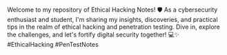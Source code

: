 Welcome to my repository of Ethical Hacking Notes! 🛡️ As a cybersecurity enthusiast and student, I'm sharing my insights, discoveries, and practical tips in the realm of ethical hacking and penetration testing. Dive in, explore the challenges, and let's fortify digital security together! 💻✨ #EthicalHacking #PenTestNotes
